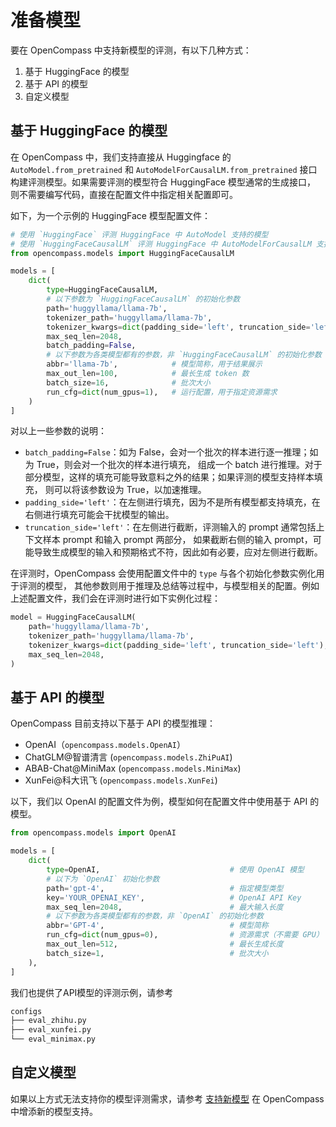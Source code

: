 # 准备模型

要在 OpenCompass 中支持新模型的评测，有以下几种方式：

1. 基于 HuggingFace 的模型
2. 基于 API 的模型
3. 自定义模型

## 基于 HuggingFace 的模型

在 OpenCompass 中，我们支持直接从 Huggingface 的 `AutoModel.from_pretrained` 和
`AutoModelForCausalLM.from_pretrained` 接口构建评测模型。如果需要评测的模型符合 HuggingFace 模型通常的生成接口，
则不需要编写代码，直接在配置文件中指定相关配置即可。

如下，为一个示例的 HuggingFace 模型配置文件：

```python
# 使用 `HuggingFace` 评测 HuggingFace 中 AutoModel 支持的模型
# 使用 `HuggingFaceCausalLM` 评测 HuggingFace 中 AutoModelForCausalLM 支持的模型
from opencompass.models import HuggingFaceCausalLM

models = [
    dict(
        type=HuggingFaceCausalLM,
        # 以下参数为 `HuggingFaceCausalLM` 的初始化参数
        path='huggyllama/llama-7b',
        tokenizer_path='huggyllama/llama-7b',
        tokenizer_kwargs=dict(padding_side='left', truncation_side='left'),
        max_seq_len=2048,
        batch_padding=False,
        # 以下参数为各类模型都有的参数，非 `HuggingFaceCausalLM` 的初始化参数
        abbr='llama-7b',            # 模型简称，用于结果展示
        max_out_len=100,            # 最长生成 token 数
        batch_size=16,              # 批次大小
        run_cfg=dict(num_gpus=1),   # 运行配置，用于指定资源需求
    )
]
```

对以上一些参数的说明：

- `batch_padding=False`：如为 False，会对一个批次的样本进行逐一推理；如为 True，则会对一个批次的样本进行填充，
  组成一个 batch 进行推理。对于部分模型，这样的填充可能导致意料之外的结果；如果评测的模型支持样本填充，
  则可以将该参数设为 True，以加速推理。
- `padding_side='left'`：在左侧进行填充，因为不是所有模型都支持填充，在右侧进行填充可能会干扰模型的输出。
- `truncation_side='left'`：在左侧进行截断，评测输入的 prompt 通常包括上下文样本 prompt 和输入 prompt 两部分，
  如果截断右侧的输入 prompt，可能导致生成模型的输入和预期格式不符，因此如有必要，应对左侧进行截断。

在评测时，OpenCompass 会使用配置文件中的 `type` 与各个初始化参数实例化用于评测的模型，
其他参数则用于推理及总结等过程中，与模型相关的配置。例如上述配置文件，我们会在评测时进行如下实例化过程：

```python
model = HuggingFaceCausalLM(
    path='huggyllama/llama-7b',
    tokenizer_path='huggyllama/llama-7b',
    tokenizer_kwargs=dict(padding_side='left', truncation_side='left'),
    max_seq_len=2048,
)
```

## 基于 API 的模型

OpenCompass 目前支持以下基于 API 的模型推理：

- OpenAI（`opencompass.models.OpenAI`）
- ChatGLM@智谱清言 (`opencompass.models.ZhiPuAI`)
- ABAB-Chat@MiniMax (`opencompass.models.MiniMax`)
- XunFei@科大讯飞 (`opencompass.models.XunFei`)

以下，我们以 OpenAI 的配置文件为例，模型如何在配置文件中使用基于 API 的模型。

```python
from opencompass.models import OpenAI

models = [
    dict(
        type=OpenAI,                             # 使用 OpenAI 模型
        # 以下为 `OpenAI` 初始化参数
        path='gpt-4',                            # 指定模型类型
        key='YOUR_OPENAI_KEY',                   # OpenAI API Key
        max_seq_len=2048,                        # 最大输入长度
        # 以下参数为各类模型都有的参数，非 `OpenAI` 的初始化参数
        abbr='GPT-4',                            # 模型简称
        run_cfg=dict(num_gpus=0),                # 资源需求（不需要 GPU）
        max_out_len=512,                         # 最长生成长度
        batch_size=1,                            # 批次大小
    ),
]
```

我们也提供了API模型的评测示例，请参考

```bash
configs
├── eval_zhihu.py
├── eval_xunfei.py
└── eval_minimax.py
```

## 自定义模型

如果以上方式无法支持你的模型评测需求，请参考 [支持新模型](../advanced_guides/new_model.md) 在 OpenCompass 中增添新的模型支持。
